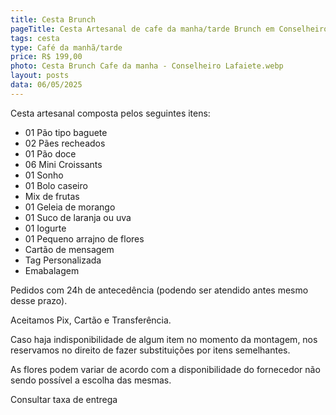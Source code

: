 ```yaml
---
title: Cesta Brunch
pageTitle: Cesta Artesanal de cafe da manha/tarde Brunch em Conselheiro Lafaiete MG | Memorare Cestas
tags: cesta
type: Café da manhã/tarde
price: R$ 199,00
photo: Cesta Brunch Cafe da manha - Conselheiro Lafaiete.webp
layout: posts
data: 06/05/2025
---
```

Cesta artesanal composta pelos seguintes itens:

- 01 Pão tipo baguete
- 02 Pães recheados
- 01 Pão doce
- 06 Mini Croissants
- 01 Sonho
- 01 Bolo caseiro
- Mix de frutas
- 01 Geleia de morango
- 01 Suco de laranja ou uva
- 01 Iogurte
- 01 Pequeno arrajno de flores
- Cartão de mensagem
- Tag Personalizada
- Emabalagem


Pedidos com 24h de antecedência (podendo ser atendido antes mesmo desse prazo). 

Aceitamos Pix, Cartão e Transferência. 

Caso haja indisponibilidade de algum item no momento da montagem, nos reservamos no direito de fazer substituições por itens semelhantes. 

As flores podem variar de acordo com a disponibilidade do fornecedor não sendo possível a escolha das mesmas. 

Consultar taxa de entrega